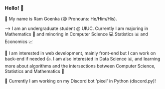 ### Hello! 👋

:large_blue_diamond: My name is Ram Goenka (😄 Pronouns: He/Him/His).

--> I am an undergraduate student @ UIUC. Currently I am majoring in Mathematics :1234: and minoring in Computer Science :computer: Statistics :bar_chart: and Economics :chart_with_upwards_trend:

:large_blue_diamond: I am interested in web development, mainly front-end but I can work on back-end if needed :thumbsup:. I am also interested in Data Science :bar_chart:, and learning more about algorithms and the intersections between Computer Science, Statistics and Mathematics :thought_balloon:

:large_blue_diamond: Currently I am working on my Discord bot 'pixel' in Python (discord.py)!

